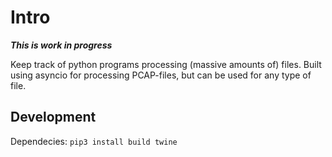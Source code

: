 # Intro

***This is work in progress***

Keep track of python programs processing (massive amounts of) files.
Built using asyncio for processing PCAP-files, but can be used for
any type of file.


## Development

Dependecies: `pip3 install build twine`
